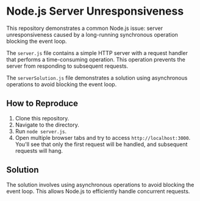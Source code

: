 # Node.js Server Unresponsiveness

This repository demonstrates a common Node.js issue: server unresponsiveness caused by a long-running synchronous operation blocking the event loop.

The `server.js` file contains a simple HTTP server with a request handler that performs a time-consuming operation. This operation prevents the server from responding to subsequent requests.

The `serverSolution.js` file demonstrates a solution using asynchronous operations to avoid blocking the event loop.

## How to Reproduce

1. Clone this repository.
2. Navigate to the directory.
3. Run `node server.js`.
4. Open multiple browser tabs and try to access `http://localhost:3000`. You'll see that only the first request will be handled, and subsequent requests will hang.

## Solution

The solution involves using asynchronous operations to avoid blocking the event loop. This allows Node.js to efficiently handle concurrent requests.